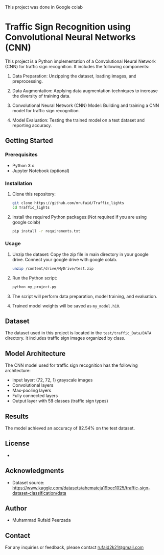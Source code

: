 This project was done in Google colab


# Traffic Sign Recognition using Convolutional Neural Networks (CNN)

This project is a Python implementation of a Convolutional Neural Network (CNN) for traffic sign recognition. It includes the following components:

1. Data Preparation: Unzipping the dataset, loading images, and preprocessing.

2. Data Augmentation: Applying data augmentation techniques to increase the diversity of training data.

3. Convolutional Neural Network (CNN) Model: Building and training a CNN model for traffic sign recognition.

4. Model Evaluation: Testing the trained model on a test dataset and reporting accuracy.

## Getting Started

### Prerequisites

- Python 3.x
- Jupyter Notebook (optional)

### Installation

1. Clone this repository:

   ```bash
   git clone https://github.com/mrufaid/Traffic_lights
   cd Traffic_lights
   ```

2. Install the required Python packages:(Not required if you are using google colab)
   ```bash
   pip install -r requirements.txt
   ```

### Usage

1. Unzip the dataset:
Copy the zip file in main directory in your google drive. Connect your google drive with google colab.
   ```bash
   unzip /content/drive/MyDrive/test.zip
   ```

2. Run the Python script:

   ```bash
   python my_project.py
   ```

3. The script will perform data preparation, model training, and evaluation.

4. Trained model weights will be saved as `my_model.h10`.

## Dataset

The dataset used in this project is located in the `test/traffic_Data/DATA` directory. It includes traffic sign images organized by class.

## Model Architecture

The CNN model used for traffic sign recognition has the following architecture:

- Input layer: (72, 72, 1) grayscale images
- Convolutional layers
- Max-pooling layers
- Fully connected layers
- Output layer with 58 classes (traffic sign types)

## Results

The model achieved an accuracy of 82.54% on the test dataset.

## License

-
## Acknowledgments

- Dataset source: https://www.kaggle.com/datasets/ahemateja19bec1025/traffic-sign-dataset-classification/data

## Author

- Muhammad Rufaid Peerzada

## Contact

For any inquiries or feedback, please contact rufaid2k21@gmail.com
```

